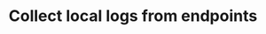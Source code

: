 ---
title: Collect local logs from endpoints 
id: collect-local-logs-endpoints
description: ''
slug: /collect-local-logs-endpoints 
keywords: 
 - faq
 - help
pagination_next: null
pagination_prev: null
last_update: 
   date: 02/08/2022
   author: Patricia McPhee
draft: true
displayed_sidebar: secureWorkforceSidebar
---